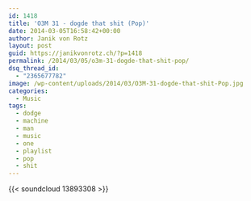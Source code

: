 ```yaml
---
id: 1418
title: 'O3M 31 - dogde that shit (Pop)'
date: 2014-03-05T16:58:42+00:00
author: Janik von Rotz
layout: post
guid: https://janikvonrotz.ch/?p=1418
permalink: /2014/03/05/o3m-31-dogde-that-shit-pop/
dsq_thread_id:
  - "2365677782"
image: /wp-content/uploads/2014/03/O3M-31-dogde-that-shit-Pop.jpg
categories:
  - Music
tags:
  - dodge
  - machine
  - man
  - music
  - one
  - playlist
  - pop
  - shit
---
```

{{< soundcloud 13893308 >}}